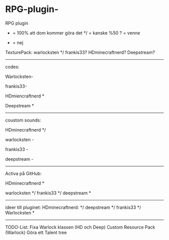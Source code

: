 RPG-plugin-
===========

RPG plugin

* = 100% att dom kommer göra det
*/ = kanske %50
? = venne
- = nej

TexturePack:
warlocksten */
frankis33?
HDminecraftnerd?
Deepstream?
______________________

codes:

Warlocksten-

frankis33-

HDmiencraftnerd *

Deepstream *
______________________
coustom sounds:

HDminecraftnerd */

warlocksten -

frankis33 -

deepstream -
______________________
Activa på GitHub:

HDminecraftnerd *

warlocksten */
frankis33 */
deepstream *
______________________
ideer till pluginet:
HDminecraftnerd: */
deepstream */
frankis33 */
Warlocksten *
______________________

TODO-List:
Fixa Warlock klassen (HD och Deep)
Custom Resource Pack (Warlock)
Göra ett Talent tree







